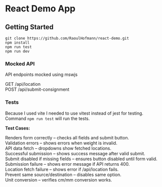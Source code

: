 # React Demo App

## Getting Started
`git clone https://github.com/RaoulHofmann/react-demo.git` \
`npm install`\
`npm run test`\
`npm run dev`

### Mocked API
API endpoints mocked using mswjs

GET /api/location\
POST /api/submit-consignment

### Tests
Because I used vite I needed to use vitest instead of jest for testing.\
Command `npm run test` will run the tests.

**Test Cases:**

Renders form correctly – checks all fields and submit button.\
Validation errors – shows errors when weight is invalid.\
API data fetch – dropdowns show fetched locations.\
Successful submission – shows success message after valid submit.\
Submit disabled if missing fields – ensures button disabled until form valid.\
Submission failure – shows error message if API returns 400.\
Location fetch failure – shows error if /api/location fails.\
Prevent same source/destination – disables same option.\
Unit conversion – verifies cm/mm conversion works.